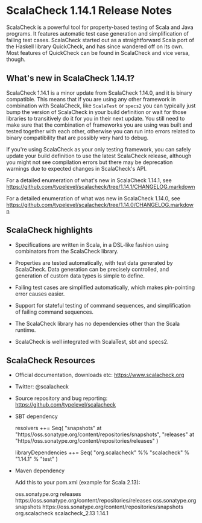 # ScalaCheck 1.14.1 Release Notes

ScalaCheck is a powerful tool for property-based testing of Scala and Java
programs. It features automatic test case generation and simplification of
failing test cases. ScalaCheck started out as a straightforward Scala port of
the Haskell library QuickCheck, and has since wandered off on its own. Most
features of QuickCheck can be found in ScalaCheck and vice versa, though.

## What's new in ScalaCheck 1.14.1?

ScalaCheck 1.14.1 is a minor update from ScalaCheck 1.14.0, and it is
binary compatible. This means that if you
are using any other framework in combination with ScalaCheck, like `ScalaTest`
or `specs2` you can typically just bump the version of ScalaCheck in your
build definition or wait for those libraries to transitively do it for you in their next update.  You still need to make sure that the combination of frameworks you
are using was built and tested together with each other, otherwise you can run
into errors related to binary compatibility that are possibly very hard to
debug.

If you're using ScalaCheck as your only testing framework, you can safely update
your build definition to use the latest ScalaCheck release, although you might not see
compilation errors but there may be deprecation warnings due to expected changes in ScalaCheck's API.

For a detailed enumeration of what's new in ScalaCheck 1.14.1, see
https://github.com/typelevel/scalacheck/tree/1.14.1/CHANGELOG.markdown

For a detailed enumeration of what was new in ScalaCheck 1.14.0, see
https://github.com/typelevel/scalacheck/tree/1.14.0/CHANGELOG.markdown

## ScalaCheck highlights

  * Specifications are written in Scala, in a DSL-like fashion using
    combinators from the ScalaCheck library.

  * Properties are tested automatically, with test data generated by
    ScalaCheck. Data generation can be precisely controlled, and generation
    of custom data types is simple to define.

  * Failing test cases are simplified automatically, which makes pin-pointing
    error causes easier.

  * Support for stateful testing of command sequences, and simplification of
    failing command sequences.

  * The ScalaCheck library has no dependencies other than the Scala
    runtime.

  * ScalaCheck is well integrated with ScalaTest, sbt and specs2.


## ScalaCheck Resources

  * Official documentation, downloads etc: https://www.scalacheck.org

  * Twitter: @scalacheck

  * Source repository and bug reporting: https://github.com/typelevel/scalacheck

  * SBT dependency

    resolvers ++= Seq(
      "snapshots" at "https//oss.sonatype.org/content/repositories/snapshots",
      "releases"  at "https//oss.sonatype.org/content/repositories/releases"
    )

    libraryDependencies ++= Seq(
      "org.scalacheck" %% "scalacheck" % "1.14.1" % "test"
    )

  * Maven dependency

    Add this to your pom.xml (example for Scala 2.13):

    <repositories>
      <repository>
        <id>oss.sonatype.org</id>
        <name>releases</name>
        <url>https://oss.sonatype.org/content/repositories/releases</url>
      </repository>
      <repository>
        <id>oss.sonatype.org</id>
        <name>snapshots</name>
        <url>https://oss.sonatype.org/content/repositories/snapshots</url>
      </repository>
    </repositories>

    <dependency>
      <groupId>org.scalacheck</groupId>
      <artifactId>scalacheck_2.13</artifactId>
      <version>1.14.1</version>
    </dependency>
